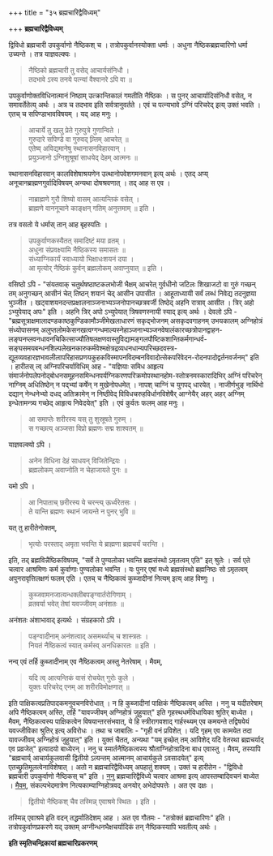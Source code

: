 +++
title = "३५ ब्रह्मचारिद्वैविध्यम्"

+++
**ब्रह्मचारिद्वैविध्यम्**

द्विविधो ब्रह्मचारी उपकुर्वाणो नैष्ठिकश् च । तत्रोपकुर्वानस्योक्ता धर्माः । अधुना नैष्ठिकब्रह्मचारिणो धर्मा उच्यन्ते । तत्र याज्ञवल्क्यः ।

> नैष्ठिको ब्रह्मचारी तु वसेद् आचार्यसंनिधौ ।  
> तदभावे ऽस्य तनये पत्न्यां वैश्वानरे ऽपि वा ॥

उपकुर्वाणोक्तविधिनात्मानं निष्ठाम् उत्क्रान्तिकालं गमतीति नैष्ठिकः । स पुनर् आचार्यादिसंनिधौ वसेत्, न समावर्तेतेत्य् अर्थः । अत्र च तदभाव इति सर्वत्रानुवर्तते । एवं च पत्न्यभावे ऽग्निं परिचरेद् इत्य् उक्तं भवति । एतच् च सपिण्डाभावविषयम् । यद् आह मनुः ।

> आचार्ये तु खलु प्रेते गुरुपुत्रे गुणान्विते ।  
> गुरुदारे सपिण्डे वा गुरुवद् व्र्त्तिम् आचरेत् ॥  
> एतेष्व् अविद्यमानेषु स्थानासनविहारवान् ।  
> प्रयुञ्जानो ऽग्निशुश्रूषां साधयेद् देहम् आत्मनः ॥

स्थानासनविहारवान् कालविशेषाश्रयणेन उत्थानोपवेशगमनवान् इत्य् अर्थः । एतद् अप्य् अनूचानब्राह्मणगुर्वादिविषयम् अन्यथा दोषश्रवणात् । तद् आह स एव ।

> नाब्राह्मणे गुरौ शिष्यो वासम् आत्यन्तिकं वसेत् ।  
> ब्राह्मणे वाननूचाने काङ्क्षन् गतिम् अनुत्तमाम् ॥ इति ।

तत्र वसतो ये धर्मास् तान् आह बृहस्पतिः ।

> उपकुर्वाणकस्यैतत् समादिष्टं मया व्रतम् ।  
> अधुना संप्रवक्ष्यामि नैष्ठिकस्य समासतः ॥  
> संध्याग्निकार्यं स्वाध्यायो भिक्षाधःशयनं दया ।  
> आ मृत्योर् नैष्ठिकं कुर्वन् ब्रह्मलोकम् अवाप्नुयात् ॥ इति ।

वसिष्ठो ऽपि -  "संयतवाक् चतुर्थषष्ठाष्टकलभोजी भैक्षम् आचरेत् गुर्वधीनो जटिलः शिखाजटो वा गुरुं गच्छन् तम् अनुगच्छन् आसीनं चेत् तिष्ठन् शयानं चेद् आसीन उपासीत । आहूताध्यायी सर्वं लब्धं निवेद्य तदनुज्ञया भुञ्जीत । खट्वाशयनदन्तप्रक्षालनाञ्जनाभ्यञ्जनोपानच्छत्रवर्जी तिष्ठेद् अहनि रात्राव् आसीत । त्रिर् अहो ऽभ्युपेयाद् अपः" इति । अहनि त्रिर् अपो ऽभ्युपेयात् त्रिषवणस्नायी स्याद् इत्य् अर्थः । देवलो ऽपि -  "ब्रह्मसूत्राक्षमालादण्डकाष्ठकुण्डिकामौञ्जीमेखलाधारणं सकृद्भोजनम् असकृदवगाहनम् उभयकालम् अग्निहोत्रं संध्योपासनम् अलुप्तलोमकेसनखत्वग्गन्धमाल्यस्नेहाञ्जनाभ्यञ्जनवेषालंकारच्छत्रोपानद्वाहन-लङ्घनप्लवनधावनचिकित्साज्यौतिषलक्षणवास्तुविद्यामङ्गलपौष्टिकशान्तिकर्मगान्धर्व-सङ्घसमयबन्धनशिल्पलेखनकारुकर्मवेश्मक्षेत्रद्रव्यधनधान्यपरिच्छदवस्त्र-द्यूतव्यवहारज्ञभावलीलापरिहासप्रणयकुहकविस्मापनविदम्बनविवादोत्सेकपरिवेदन-रोदनपादोद्वर्तनवर्जनम्" इति । हारीतस् त्व् अग्निपरिचर्याविधिम् आह -  "यज्ञियाः समिध आहृत्य संमार्जनोपलेपनोद्बोधनसमूहनसमिन्धनपर्यग्निकरणपरिक्रमोपस्थानहोम-स्तोत्रनमस्कारादिभिर् अग्निं परिचरेन् नाग्निम् अधितिष्ठेन् न पद्भ्यां कर्षेन् न मुखेनोपधमेत् । नापश् चाग्निं च युगपद् धारयेत् । नाजीर्णभुङ् नार्थिभो दद्यान् नेन्धनेभ्यो दधद् अतिक्रामेन् न निष्ठीवेद् विविधचरुहविर्धानविशेषैर् आग्नेयैर् अहर् अहर् अग्निम् इन्धेतामन्त्र्य गच्छेद् आहृत्य निवेदयेत्" इति । एवं कुर्वतः फलम् आह मनुः ।

> आ समाप्तेः शरीरस्य यस् तु शुस्रूषते गुरुम् ।  
> स गच्छत्य् अञ्जसा विप्रो ब्रह्मणः सद्म शाश्वतम् ॥

याज्ञवल्क्यो ऽपि ।

> अनेन विधिना देहं साधयन् विजितेन्द्रियः ।  
> ब्रह्मलोकम् अवाप्नोति न चेहाजायते पुनः ॥

यमो ऽपि ।

> आ निपाताच् छरीरस्य ये चरन्त्य् ऊर्ध्वरेतसः ।  
> ते यान्ति ब्रह्मणः स्थानं जायन्ते न पुनर् भुवि ॥

यत् तु हारीतेनोक्तम्, 

> भृत्योः परस्ताद् अमृता भवन्ति ये ब्राह्मणा ब्रह्मचर्यं चरन्ति ।

इति, तद् ब्रह्मविन्नैष्ठिकविषयम्, "सर्वे ते पुण्यलोका भवन्ति ब्रह्मसंस्थो ऽमृतत्वम् एति" इत् श्रुतेः । सर्व एते चत्वार आश्रमिणः कर्म कुर्वाणाः पुण्यलोका भवन्ति । यः पुनर् एषां मध्ये ब्रह्मसंस्थो ब्रह्मनिष्ठः सो ऽमृतत्वम् अपुनरावृत्तिलक्षणं फलम् एति । एतच् च नैष्ठिकत्वं कुब्जादीनां नित्यम् इत्य् आह विष्णुः ।

> कुब्जवामनजात्यन्धक्लीबपङ्ग्वार्तरोगिणाम् ।  
> व्रतवर्या भवेत् तेषां यवज्जीवम् अनंशतः ॥

अनंशतः अंशाभावाद् इत्यर्थः । संग्रहकारो ऽपि ।

> पङ्ग्वादीनाम् अनंशत्वाद् असमर्थ्याच् च शास्त्रतः ।  
> नियतं नैष्ठिकत्वं स्यात् कर्मस्व् अनधिकारतः ॥ इति ।

नन्व् एवं तर्हि कुब्जादीनाम् एव नैष्ठिकत्वम् अस्तु नेतरेषाम् । मैवम्,

> यदि त्व् आत्यन्तिकं वासं रोचयेत् गुरोः कुले ।  
> युक्तः परिचरेद् एनम् आ शरीरविमोक्षणात् ॥

इति पाक्षिकत्वप्रतिपादकमनुवचनविरोधात् । न हि कुब्जादीनां पाक्षिकं नैष्ठिकत्वम् अस्ति । ननु च यदीतरेषाम् अपि नैष्ठिकत्वम् अस्ति, तर्हि "यावज्जीवम् अग्निहोत्रं जुहुयात्" इति गृहस्थधर्मविधायिका श्रुतिर् बाध्येत । मैवम्, नैष्ठिकत्वस्य पाक्षिकत्वेन विषयान्तरसंभवात्, ये हि स्त्रीरागवशाद् गार्हस्थ्यम् एव कमयन्ते तद्विषयेयं यवज्जीविका श्रुतिर् इत्य् अविरोधः । तथा च जाबालिः -  "गृही वनं प्रविशेत् । यदि गृहम् एव कामयेत तदा यावज्जीवम् अग्निहोत्रं जुहुयात्" इति । युक्तं चैतत्, अन्यथा "यम् इच्छेत् तम् आविशेद् यदि वेतरथा ब्रह्मचर्याद् एव प्रव्रजेत्" इत्यादयो बाध्येरन् । ननु च स्मार्तनैष्ठिकत्वस्य श्रौताग्निहोत्रादिना बाध एवास्तु । मैवम्, तस्यापि "ब्रह्मचार्य् आचार्यकुलवासी द्वितीयो ऽत्यन्तम् आत्मानम् आचार्यकुले ऽवसादयेत्" इत्य् एतच्छ्रुतिमूलत्वेनाविशेषात् । अतो न ब्रह्मचारिद्वैविध्यम् अपहातुं शक्यम् । उक्तं च हारीतेन -  "द्विविधो ब्रह्मचारी उपकुर्वाणो नैष्ठिकस् च" इति । <u>ननु</u> ब्रह्मचारिद्वैविध्ये चत्वार आश्रमा इत्य् आपस्तम्बादिवचनं बाध्येत । <u>मैवम्</u>, संकल्पभेदमात्रेण नित्यकाम्याग्निहोत्रवद् अनयोर् अभेदोपपत्तेः । अत एव दक्षः ।

> द्वितीयो नैष्ठिकश् चैव तस्मिन्न् एवाश्रमे स्थितः । इति ।

तस्मिन्न् एवाश्रमे इति वदन् तद्धर्मातिदेशम् आह । अत एव गौतमः -  "तत्रोक्तं ब्रह्मचारिणः" इति । तत्रोपकुर्वाणप्रकरणे यद् उक्तम् अग्नीन्धनभैक्षचर्यादिकं तन् नैष्ठिकस्यापि भवतीत्य् अर्थः ।

**इति स्मृतिचन्द्रिकायां ब्रह्मचारिप्रकरणम्**

